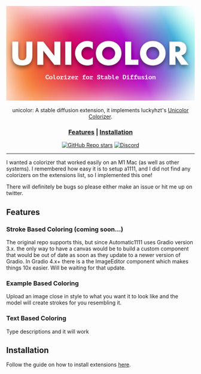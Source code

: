 <div align="center">

![logo](.github/images/logo.png)

unicolor: A stable diffusion extension, it implements luckyhzt's [Unicolor Colorizer](https://github.com/luckyhzt/unicolor).


<h3>

[Features](#features) | [Installation](#installation)

</h3>

[![GitHub Repo stars](https://img.shields.io/github/stars/solojungle/sd-web-ui-unicolor)](https://github.com/solojungle/sd-web-ui-unicolor/stargazers)
[![Discord](https://img.shields.io/twitter/follow/aliawari)](https://x.com/follow/aliawari)

</div>

---

I wanted a colorizer that worked easily on an M1 Mac (as well as other systems). I remembered how easy it is to setup a1111, and I did not find any colorizers on the extensions list, so I implemented this one!

There will definitely be bugs so please either make an issue or hit me up on twitter.

## Features

### Stroke Based Coloring (coming soon...)

The original repo supports this, but since Automatic1111 uses Gradio version 3.x. the only way to have a canvas would be to build a custom component that would be out of date as soon as they update to a newer version of Gradio. In Gradio 4.x+ there is a the ImageEditor component which makes things 10x easier. Will be waiting for that update.

### Example Based Coloring

Upload an image close in style to what you want it to look like and the model will create strokes for you resembling it.

### Text Based Coloring

Type descriptions and it will work


## Installation

Follow the guide on how to install extensions [here](https://github.com/AUTOMATIC1111/stable-diffusion-webui/wiki/Extensions).

